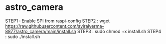 # astro_camera

STEP1 : Enable SPI from raspi-config
STEP2 : wget https://raw.githubusercontent.com/aviralverma-8877/astro_camera/main/install.sh
STEP3 : sudo chmod +x install.sh
STEP4 : sudo ./install.sh